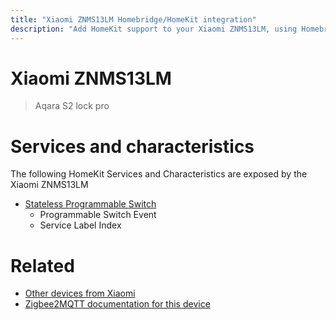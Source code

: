 ```yaml
---
title: "Xiaomi ZNMS13LM Homebridge/HomeKit integration"
description: "Add HomeKit support to your Xiaomi ZNMS13LM, using Homebridge, Zigbee2MQTT and homebridge-z2m."
---
```

<!---
This file has been GENERATED using src/docgen/docgen.ts
DO NOT EDIT THIS FILE MANUALLY!
-->
# Xiaomi ZNMS13LM
> Aqara S2 lock pro


# Services and characteristics
The following HomeKit Services and Characteristics are exposed by
the Xiaomi ZNMS13LM

* [Stateless Programmable Switch](../../action.md)
  * Programmable Switch Event
  * Service Label Index


# Related
* [Other devices from Xiaomi](../index.md#xiaomi)
* [Zigbee2MQTT documentation for this device](https://www.zigbee2mqtt.io/devices/ZNMS13LM.html)